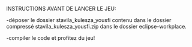 INSTRUCTIONS AVANT DE LANCER LE JEU:

-déposer le dossier stavila_kulesza_yousfi contenu dans le dossier compressé stavila_kulesza_yousfi.zip dans le dossier eclipse-workplace.

-compiler le code et profitez du jeu!
